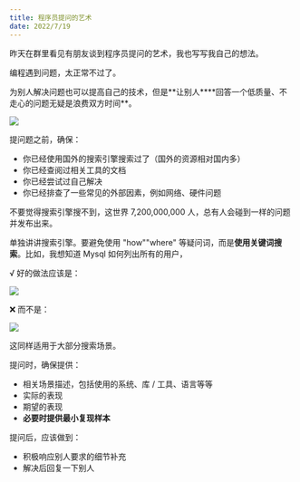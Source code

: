 ```yaml
---
title: 程序员提问的艺术
date: 2022/7/19
---
```


昨天在群里看见有朋友谈到程序员提问的艺术，我也写写我自己的想法。

编程遇到问题，太正常不过了。

为别人解决问题也可以提高自己的技术，但是**让别人\*\***回答一个低质量、不走心的问题无疑是浪费双方时间\*\*。

![](https://mmbiz.qpic.cn/mmbiz_jpg/wQguWLEmv1AEzwHlwAQzeKhMiaLkjRUxGweKtPFd70m0HvFop2Bh2jBlYJbv4eriaAjwHwfenKt4pw9oJ4PG5OHA/640?wx_fmt=jpeg)

提问题之前，确保：

-   你已经使用国外的搜索引擎搜索过了（国外的资源相对国内多）
-   你已经查阅过相关工具的文档
-   你已经尝试过自己解决
-   你已经排查了一些常见的外部因素，例如网络、硬件问题

不要觉得搜索引擎搜不到，这世界 7,200,000,000 人，总有人会碰到一样的问题并发布出来。

单独讲讲搜索引擎。要避免使用 "how""where" 等疑问词，而是**使用关键词搜索**。比如，我想知道 Mysql 如何列出所有的用户，

√ 好的做法应该是：

![](https://mmbiz.qpic.cn/mmbiz_png/wQguWLEmv1AEzwHlwAQzeKhMiaLkjRUxGN6LtW4SaJCWicW612icwKapBhGSttyXg9qE4bZLG41NOwZhCeuQGseDw/640?wx_fmt=png)

❌ 而不是：

![](https://mmbiz.qpic.cn/mmbiz_png/wQguWLEmv1AEzwHlwAQzeKhMiaLkjRUxGVbeIibkTvM3RDFicofIcGw9KUbnygZ1KoicMjSVt9SRMY8WDvjS9mjxug/640?wx_fmt=png)

这同样适用于大部分搜索场景。

提问时，确保提供：

-   相关场景描述，包括使用的系统、库 / 工具、语言等等
-   实际的表现
-   期望的表现
-   **必要时提供最小复现样本**

提问后，应该做到：

-   积极响应别人要求的细节补充
-   解决后回复一下别人
